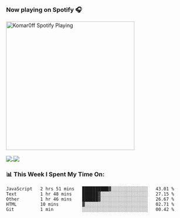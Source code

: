 ### Now playing on Spotify 🎧

[<img src="https://spotify-playing-puce.vercel.app/api/spotify" alt="Komar0ff Spotify Playing" width="350" />](https://open.spotify.com/user/s6zkxrrclsh72vtvdrqm8ttji)

<a href="https://github.com/Komar0ff/Komar0ff">
  <img align="center" src="https://github-readme-stats.vercel.app/api?username=Komar0ff&count_private=true&show_icons=true&line_height=27&count_private=true&theme=graywhite" />
</a>

<a href="https://github.com/Komar0ff?tab=repositories">
  <img align="center" src="https://github-readme-stats.vercel.app/api/top-langs/?username=Komar0ff&hide=css,html&theme=graywhite" />
</a>

### 📊 This Week I Spent My Time On:
<!--START_SECTION:waka-->
```text
JavaScript   2 hrs 51 mins   ██████████▓░░░░░░░░░░░░░░   43.01 % 
Text         1 hr 48 mins    ██████▓░░░░░░░░░░░░░░░░░░   27.15 % 
Other        1 hr 46 mins    ██████▓░░░░░░░░░░░░░░░░░░   26.67 % 
HTML         10 mins         ▓░░░░░░░░░░░░░░░░░░░░░░░░   02.71 % 
Git          1 min           ░░░░░░░░░░░░░░░░░░░░░░░░░   00.42 % 
```
<!--END_SECTION:waka-->
